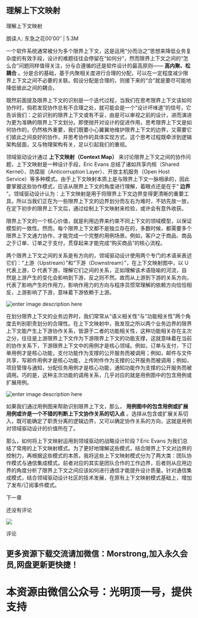 
## 理解上下文映射

理解上下文映射

朗读人: 东急之花00′00′′ | 5.3M

一个软件系统通常被分为多个限界上下文，这是运用“分而治之”思想来降低业务复杂度的有效手段，设计的难题往往会停留在“如何分”，然而限界上下文之间的“怎么合”问题同样值得关注，分与合遵循的还是软件设计的最高原则——
**高内聚、松耦合**
。分是合的基础，基于内聚相关度进行合理的分配，可以在一定程度减少限界上下文之间不必要的关联。假设分配是合理的，则接下来的“合”就是要尽可能地降低彼此之间的耦合。

既然前面提及限界上下文的识别是一个迭代过程，当我们在思考限界上下文该如何协作时，倘若发现协作总有不合理之处，就可能会是一个“设计坏味道”的信号，它告诉我们：之前识别的限界上下文或有不妥，由是可以审视之前的设计，进而演进为更为准确的限界上下文划分。即使抛开对设计的促进作用，思考限界上下文是如何协作的，仍然格外重要，我们既要小心翼翼地维护限界上下文的边界，又需要它们彼此之间良好的协作，并思考协作的具体实现方式，这个思考过程既牵涉到逻辑架构层面，又与物理架构有关，足以引起我们的重视。

领域驱动设计通过 **上下文映射（Context Map）** 来讨论限界上下文之间的协作问题，上下文映射是一种设计手段，Eric Evans
总结了诸如共享内核（Shared Kernel）、防腐层（Anticorruption Layer）、开放主机服务（Open Host
Service）等多种模式。由于上下文映射本质上是与限界上下文一脉相承的，因此要掌握这些协作模式，应该从限界上下文的角度进行理解，着眼点还是在于“
**边界**
”。领域驱动设计认为：上下文映射是用于将限界上下文边界变得更清晰的重要工具。所以当我们正在为一些限界上下文的边界划分而左右为难时，不妨先放一放，在定下初步的限界上下文后，通过绘制上下文映射来检验，或许会有意外收获。

限界上下文的一个核心价值，就是利用边界来约束不同上下文的领域模型，以保证模型的一致性。然而，每个限界上下文都不是独立存在的，多数时候，都需要多个限界上下文通力协作，才能完成一个完整的用例场景。例如，客户之于商品、商品之于订单、订单之于支付，贯穿起来才能完成“购买商品”的核心流程。

两个限界上下文之间的关系是有方向的，领域驱动设计使用两个专门的术语来表述它们：“上游（Upstream）”和“下游（Downstream）”，在上下文映射图中，以
U 代表上游，D
代表下游，理解它们之间的关系，正如理解该术语隐喻的河流，自然是上游产生的变化会影响到下游，反之则不然。故而从上游到下游的关系方向，代表了影响产生的作用力，影响作用力的方向与程序员惯常理解的依赖方向恰恰相反，上游影响了下游，意味着下游依赖于上游。

![enter image description
here](https://images.gitbook.cn/7e532f30-ab34-11e8-807c-2dcb8b265ca8)

在划分限界上下文的业务边界时，我们常常从“语义相关性”与“功能相关性”两个角度去判别职责划分的合理性。在上下文映射中，我发现之所以两个业务边界的限界上下文能产生上下游协作关系，皆源于二者的功能相关性，这种功能相关存在主次之分，往往是上游限界上下文作为下游限界上下文的功能支撑，这就意味着在当前的协作关系下，下游限界上下文中的用例才是核心领域。例如，订单与支付，下订单用例才是核心功能，支付功能作为支撑的公开服务而被调用；例如，邮件与文件共享，写邮件用例才是核心功能，上传附件作为支撑的公开服务而被调用；例如，项目管理与通知，分配任务用例才是核心功能，通知功能作为支撑的公开服务而被调用。巧的是，这种主次功能的调用关系，几乎对应的就是用例图中的包含用例或扩展用例。

![enter image description
here](https://images.gitbook.cn/0b204cd0-ab36-11e8-bd17-d5905bbd0c49)

如果我们通过用例图来帮助识别限界上下文，那么， **用例图中的包含用例或扩展用例或许是一个不错的判断上下文协作关系的切入点**
。选择从包含或扩展关系切入，既可能确定了职责分离的逻辑边界，又可以确定协作关系的方向，这就是用例对领域驱动设计的价值所在了。

那么，如何将上下文映射运用到领域驱动的战略设计阶段？Eric Evans
为我们总结了常用的上下文映射模式。为了更好地理解这些模式，结合限界上下文对边界的控制力，再根据这些模式的本质，我将这些上下文映射模式分为了两大类：团队协作模式与通信集成模式。前者对应的其实是团队合作的工作边界，后者则从应用边界的角度分析了限界上下文之间应该如何进行通信才能提升设计质量。针对通信集成模式，结合领域驱动设计社区的技术发展，在原有上下文映射模式基础上，增加了发布/订阅事件模式。

下一章

还没有评论

![](https://images.gitbook.cn/7e637010-8cc6-11e9-b60e-19c95a6a735a)

评论


## 更多资源下载交流请加微信：Morstrong,加入永久会员,网盘更新更快捷！
# 本资源由微信公众号：光明顶一号，提供支持